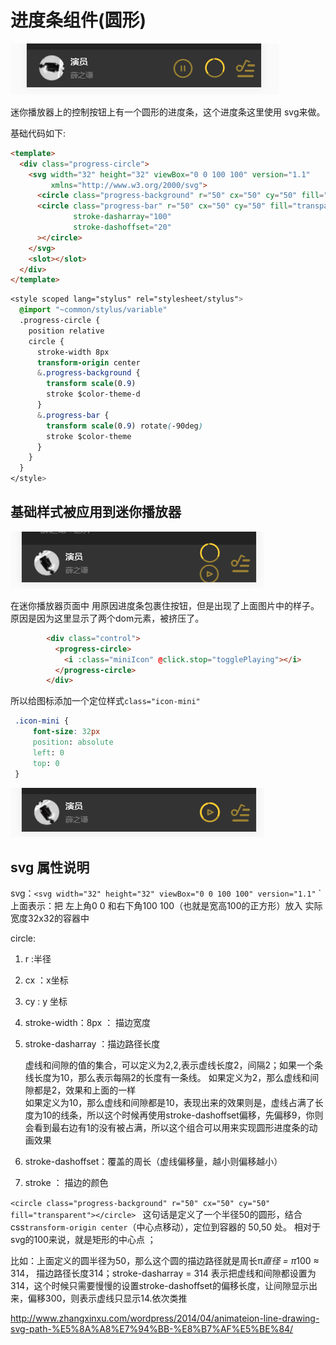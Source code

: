 # 进度条组件(圆形)

![](/assets/musicapp/播放器-圆形进度条组件.png)

迷你播放器上的控制按钮上有一个圆形的进度条，这个进度条这里使用 svg来做。

基础代码如下:
```html
<template>
  <div class="progress-circle">
    <svg width="32" height="32" viewBox="0 0 100 100" version="1.1"
         xmlns="http://www.w3.org/2000/svg">
      <circle class="progress-background" r="50" cx="50" cy="50" fill="transparent"></circle>
      <circle class="progress-bar" r="50" cx="50" cy="50" fill="transparent"
              stroke-dasharray="100"
              stroke-dashoffset="20"
      ></circle>
    </svg>
    <slot></slot>
  </div>
</template>
```
```css
<style scoped lang="stylus" rel="stylesheet/stylus">
  @import "~common/stylus/variable"
  .progress-circle {
    position relative
    circle {
      stroke-width 8px
      transform-origin center
      &.progress-background {
        transform scale(0.9)
        stroke $color-theme-d
      }
      &.progress-bar {
        transform scale(0.9) rotate(-90deg)
        stroke $color-theme
      }
    }
  }
</style>
```

## 基础样式被应用到迷你播放器

![](/assets/musicapp/播放器-圆形进度条基础样式被应用.png)

在迷你播放器页面中 用原因进度条包裹住按钮，但是出现了上面图片中的样子。原因是因为这里显示了两个dom元素，被挤压了。
```html
        <div class="control">
          <progress-circle>
            <i :class="miniIcon" @click.stop="togglePlaying"></i>
          </progress-circle>
        </div>
```

所以给图标添加一个定位样式`class="icon-mini"`
```css
 .icon-mini {
     font-size: 32px
     position: absolute
     left: 0
     top: 0
 }
``` 

![](/assets/musicapp/播放器-圆形进度条基础样式被正确应用.png)

## svg 属性说明
svg：`<svg width="32" height="32" viewBox="0 0 100 100" version="1.1"`
`
上面表示：把 左上角0 0 和右下角100 100（也就是宽高100的正方形）放入 实际宽度32x32的容器中

circle:

1. r :半径
2. cx ：x坐标
3. cy : y 坐标
4. stroke-width：8px ： 描边宽度
5. stroke-dasharray ：描边路径长度
  
    虚线和间隙的值的集合，可以定义为2,2,表示虚线长度2，间隔2；如果一个条线长度为10，那么表示每隔2的长度有一条线。
    如果定义为2，那么虚线和间隙都是2，效果和上面的一样  
    如果定义为10，那么虚线和间隙都是10，表现出来的效果则是，虚线占满了长度为10的线条，所以这个时候再使用stroke-dashoffset偏移，先偏移9，你则会看到最右边有1的没有被占满，所以这个组合可以用来实现圆形进度条的动画效果
6. stroke-dashoffset：覆盖的周长（虚线偏移量，越小则偏移越小）
7. stroke ： 描边的颜色

`<circle class="progress-background" r="50" cx="50" cy="50" fill="transparent"></circle>
`
这句话是定义了一个半径50的圆形，结合css`transform-origin center`（中心点移动），定位到容器的 50,50 处。 相对于svg的100来说，就是矩形的中心点 ；

比如：上面定义的圆半径为50，那么这个圆的描边路径就是周长π*直径 = π*100 ≈ 314， 描边路径长度314；stroke-dasharray = 314 表示把虚线和间隙都设置为314，这个时候只需要慢慢的设置stroke-dashoffset的偏移长度，让间隙显示出来，偏移300，则表示虚线只显示14.依次类推


http://www.zhangxinxu.com/wordpress/2014/04/animateion-line-drawing-svg-path-%E5%8A%A8%E7%94%BB-%E8%B7%AF%E5%BE%84/

